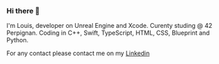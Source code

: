 ### Hi there 👋

I'm Louis, developer on Unreal Engine and Xcode.
Curenty studing @ 42 Perpignan.
Coding in C++, Swift, TypeScript, HTML, CSS, Blueprint and Python.

For any contact please contact me on my <a href="https://www.linkedin.com/in/louisraverdy/">Linkedin</a>
